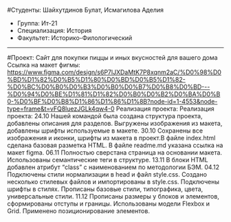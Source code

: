 #Студенты: Шайхутдинов Булат, Исмагилова Аделия 
- Группа: Ит-21
- Специализация: История
- Факультет: Историко-Филологический
---
 #Проект: Сайт для покупки пиццы и иных вкусностей для вашего дома
 Ссылка на макет фигмы: https://www.figma.com/design/s6P7lJXDaMtK7P8xqnm2aC/%D0%98%D0%BD%D1%82%D0%B5%D1%80%D0%BD%D0%B5%D1%82-%D0%BC%D0%B0%D0%B3%D0%B0%D0%B7%D0%B8%D0%BD---%D0%94%D0%BE%D1%81%D1%82%D0%B0%D0%B2%D0%BA%D0%B0-%D0%BF%D0%B8%D1%86%D1%86%D1%8B?node-id=1-4553&node-type=frame&t=vFQ8luezJGLk4qw4-0
 Реализация проекта:
Реализация проекта:
24.10
Нашей командой была создана структура проекта, добавлены описания для разделов. Выгружены изображения из макета, добавлены шрифты используемые в макете.
30.10
Сохранены все изображения и иконки, шрифты из макета в проект.В файле index.html сделана базовая разметка HTML. В файле readme.md указана ссылка на макет figma.
06.11
Полностью сверстана страница на основании макета. Использованы семантические теги в структуре.
13.11
В блоки HTML добавлен атрибут “class” с наименованием по методологии БЭМ.
04.12
Подключены стили нормализации в head и файл style.css. Создано несколько стилевых файлов и импортированы в style.css. Подключены шрифты в стилях.
Прописаны базовые стили, типографика, цвета, универсальные стили.
11.12
Прописаны размеры у блоков и элементов, сформированы отступы и границы. Использованы модели Flexbox и Grid. Применено позиционирование элементов.